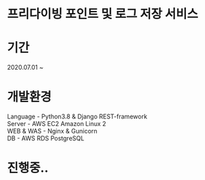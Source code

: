
# 프리다이빙 포인트 및 로그 저장 서비스

# 기간
2020.07.01 ~ 

# 개발환경
Language - Python3.8 & Django REST-framework  
Server - AWS EC2 Amazon Linux 2  
WEB & WAS - Nginx & Gunicorn  
DB - AWS RDS PostgreSQL  

# 진행중..
